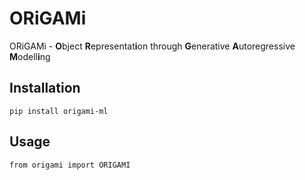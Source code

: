 # ORiGAMi 

ORiGAMi - **O**bject **R**epresentat**i**on through **G**enerative **A**utoregressive **M**odell**i**ng 

## Installation

```
pip install origami-ml
```

## Usage

```
from origami import ORIGAMI
```

